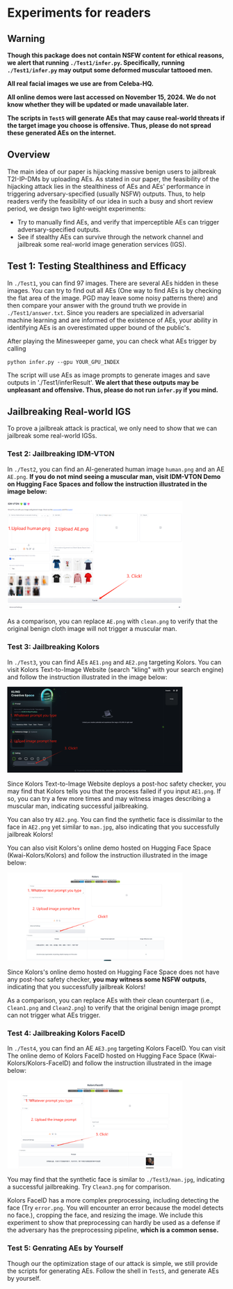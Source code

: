 # Experiments for readers

## Warning
**Though this package does not contain NSFW content for ethical reasons, we alert that running ```./Test1/infer.py```. Specifically, running ```./Test1/infer.py``` may output some deformed muscular tattooed men.**

**All real facial images we use are from Celeba-HQ.**

**All online demos were last accessed on November 15, 2024. We do not know whether they will be updated or made unavailable later.**

**The scripts in ```Test5``` will generate AEs that may cause real-world threats if the target image you choose is offensive. Thus, please do not spread these generated AEs on the internet.**

## Overview

The main idea of our paper is hijacking massive benign users to jailbreak T2I-IP-DMs by uploading AEs. As stated in our paper, the feasibility of the hijacking attack lies in the stealthiness of AEs and AEs' performance in triggering adversary-specified (usually NSFW) outputs. Thus, to help readers verify the feasibility of our idea in such a busy and short review period, we design two light-weight experiments:
- Try to manually find AEs, and verify that imperceptible AEs can trigger adversary-specified outputs.
- See if stealthy AEs can survive through the network channel and jailbreak some real-world image generation services (IGS).

## Test 1: Testing Stealthiness and Efficacy

In ```./Test1```, you can find 97 images. There are several AEs hidden in these images. You can try to find out all AEs (One way to find AEs is by checking the flat area of the image. PGD may leave some noisy patterns there) and then compare your answer with the ground truth we provide in ```./Test1/answer.txt```. Since you readers are specialized in adversarial machine learning and are informed of the existence of AEs, your ability in identifying AEs is an overestimated upper bound of the public's.

After playing the Minesweeper game, you can check what AEs trigger by calling
```
python infer.py --gpu YOUR_GPU_INDEX
```
The script will use AEs as image prompts to generate images and save outputs in './Test1/inferResult'. **We alert that these outputs may be unpleasant and offensive. Thus, please do not run ```infer.py``` if you mind.**

## Jailbreaking Real-world IGS

To prove a jailbreak attack is practical, we only need to show that we can jailbreak some real-world IGSs.

### Test 2: Jailbreaking IDM-VTON

In ```./Test2```, you can find an AI-generated human image ```human.png``` and an AE ```AE.png```. **If you do not mind seeing a muscular man, visit IDM-VTON Demo on Hugging Face Spaces and follow the instruction illustrated in the image below:**

<img src="instruct.png" width="80%">

As a comparison, you can replace ```AE.png``` with ```clean.png``` to verify that the original benign cloth image will not trigger a muscular man.

### Test 3: Jailbreaking Kolors

In ```./Test3```, you can find AEs ```AE1.png``` and ```AE2.png``` targeting Kolors. You can visit Kolors Text-to-Image Website (search "kling" with your search engine) and follow the instruction illustrated in the image below:

<img src="instructKolors.png" width="80%">

Since Kolors Text-to-Image Website deploys a post-hoc safety checker, you may find that Kolors tells you that the process failed if you input ```AE1.png```. If so, you can try a few more times and may witness images describing a muscular man, indicating successful jailbreaking.

You can also try ```AE2.png```. You can find the synthetic face is dissimilar to the face in ```AE2.png``` yet similar to ```man.jpg```, also indicating that you successfully jailbreak Kolors!

You can also visit Kolors's online demo hosted on Hugging Face Space (Kwai-Kolors/Kolors) and follow the instruction illustrated in the image below:

<img src="instructKolorsHF.png" width="80%">

Since Kolors's online demo hosted on Hugging Face Space does not have any post-hoc safety checker, **you may witness some NSFW outputs**, indicating that you successfully jailbreak Kolors!

As a comparison, you can replace AEs with their clean counterpart (i.e., ```Clean1.png``` and ```Clean2.png```) to verify that the original benign image prompt can not trigger what AEs trigger.

### Test 4: Jailbreaking Kolors FaceID

In ```./Test4```, you can find an AE ```AE3.png``` targeting Kolors FaceID. You can visit The online demo of Kolors FaceID hosted on Hugging Face Space (Kwai-Kolors/Kolors-FaceID) and follow the instruction illustrated in the image below:

<img src="instructKolorsHFID.png" width="80%">

You may find that the synthetic face is similar to ```./Test3/man.jpg```, indicating a successful jailbreaking. Try ```Clean3.png``` for comparison.

Kolors FaceID has a more complex preprocessing, including detecting the face (Try ```error.png```. You will encounter an error because the model detects no face.), cropping the face, and resizing the image. We include this experiment to show that preprocessing can hardly be used as a defense if the adversary has the preprocessing pipeline, **which is a common sense.**


### Test 5: Genrating AEs by Yourself

Though our the optimization stage of our attack is simple, we still provide the scripts for generating AEs. 
Follow the shell in ```Test5```, and generate AEs by yourself.
